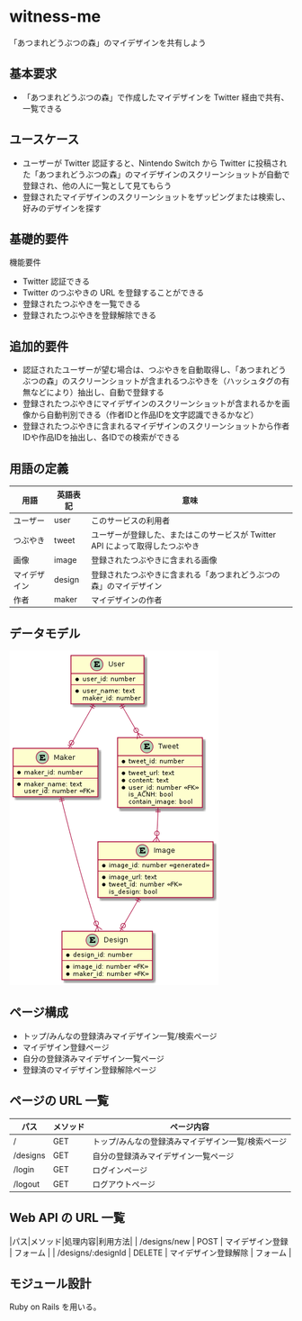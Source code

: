 # witness-me
「あつまれどうぶつの森」のマイデザインを共有しよう

## 基本要求

- 「あつまれどうぶつの森」で作成したマイデザインを Twitter 経由で共有、一覧できる

## ユースケース

- ユーザーが Twitter 認証すると、Nintendo Switch から Twitter に投稿された「あつまれどうぶつの森」のマイデザインのスクリーンショットが自動で登録され、他の人に一覧として見てもらう
- 登録されたマイデザインのスクリーンショットをザッピングまたは検索し、好みのデザインを探す

## 基礎的要件

機能要件

- Twitter 認証できる
- Twitter のつぶやきの URL を登録することができる
- 登録されたつぶやきを一覧できる
- 登録されたつぶやきを登録解除できる

## 追加的要件

- 認証されたユーザーが望む場合は、つぶやきを自動取得し、「あつまれどうぶつの森」のスクリーンショットが含まれるつぶやきを（ハッシュタグの有無などにより）抽出し、自動で登録する
- 登録されたつぶやきにマイデザインのスクリーンショットが含まれるかを画像から自動判別できる（作者IDと作品IDを文字認識できるかなど）
- 登録されたつぶやきに含まれるマイデザインのスクリーンショットから作者IDや作品IDを抽出し、各IDでの検索ができる

## 用語の定義

|用語|英語表記|意味|
|---|---|---|
|ユーザー|user|このサービスの利用者|
|つぶやき|tweet|ユーザーが登録した、またはこのサービスが Twitter API によって取得したつぶやき|
|画像|image|登録されたつぶやきに含まれる画像|
|マイデザイン|design|登録されたつぶやきに含まれる「あつまれどうぶつの森」のマイデザイン|
|作者|maker|マイデザインの作者|

## データモデル

![entity-relationship-diagram](https://raw.githubusercontent.com/aximov/witness-me/master/doc/uml/entity-relationship.png)

## ページ構成

- トップ/みんなの登録済みマイデザイン一覧/検索ページ
- マイデザイン登録ページ
- 自分の登録済みマイデザイン一覧ページ
- 登録済のマイデザイン登録解除ページ

## ページの URL 一覧

|パス|メソッド|ページ内容|
|---|---|---|
| / | GET | トップ/みんなの登録済みマイデザイン一覧/検索ページ |
| /designs | GET | 自分の登録済みマイデザイン一覧ページ |
| /login | GET | ログインページ |
| /logout | GET | ログアウトページ |

## Web API の URL 一覧

|パス|メソッド|処理内容|利用方法|
| /designs/new | POST | マイデザイン登録 | フォーム |
| /designs/:designId | DELETE | マイデザイン登録解除 | フォーム |

## モジュール設計

Ruby on Rails を用いる。